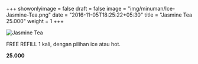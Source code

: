 +++
showonlyimage = false
draft = false
image = "img/minuman/Ice-Jasmine-Tea.png"
date = "2016-11-05T18:25:22+05:30"
title = "Jasmine Tea 25.000"
weight = 1
+++

![Jasmine Tea][1]

FREE REFILL 1 kali, dengan pilihan ice atau hot.

**25.000**

[1]: /img/minuman/Ice-Jasmine-Tea.png
